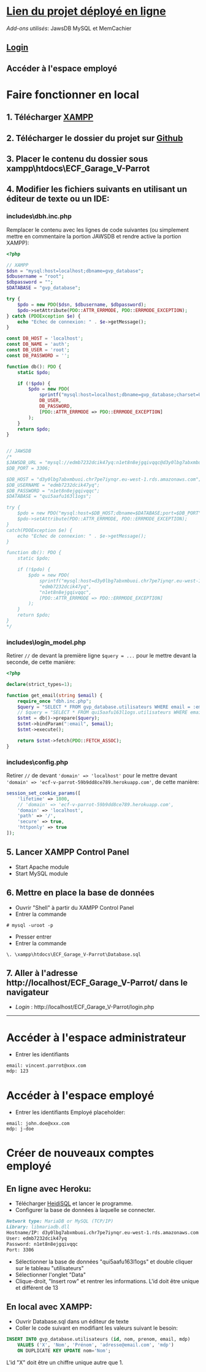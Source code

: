 # [Lien du projet déployé en ligne](https://ecf-v-parrot-59b9dd8ce789.herokuapp.com/)
*Add-ons utilisés*: JawsDB MySQL et MemCachier 

## [Login](https://ecf-v-parrot-59b9dd8ce789.herokuapp.com/login.php)

## Accéder à l'espace employé

# Faire fonctionner en local

## 1. Télécharger [XAMPP](https://www.apachefriends.org/download.html)
 
## 2. Télécharger le dossier du projet sur [Github](https://github.com/dragoniCat/ECF_Garage_V-Parrot)

## 3. Placer le contenu du dossier sous xampp\htdocs\ECF_Garage_V-Parrot

## 4. Modifier les fichiers suivants en utilisant un éditeur de texte ou un IDE:

### includes\dbh.inc.php
Remplacer le contenu avec les lignes de code suivantes (ou simplement mettre en commentaire la portion JAWSDB et rendre active la portion XAMPP):
```php
<?php

// XAMPP
$dsn = "mysql:host=localhost;dbname=gvp_database";
$dbusername = "root";
$dbpassword = "";
$DATABASE = "gvp_database";

try {
    $pdo = new PDO($dsn, $dbusername, $dbpassword);
    $pdo->setAttribute(PDO::ATTR_ERRMODE, PDO::ERRMODE_EXCEPTION);
} catch (PDOException $e) {
    echo "Echec de connexion: " . $e->getMessage();
}

const DB_HOST = 'localhost';
const DB_NAME = 'auth';
const DB_USER = 'root';
const DB_PASSWORD = '';

function db(): PDO {
    static $pdo;

    if (!$pdo) {
        $pdo = new PDO(
            sprintf("mysql:host=localhost;dbname=gvp_database;charset=UTF8", DB_HOST, DB_NAME),
            DB_USER,
            DB_PASSWORD,
            [PDO::ATTR_ERRMODE => PDO::ERRMODE_EXCEPTION]
        );
    }
    return $pdo;
}


// JAWSDB
/*
$JAWSDB_URL = "mysql://edmb7232dcik47yq:n1et8n8ejgqivqqc@d3y0lbg7abxmbuoi.chr7pe7iynqr.eu-west-1.rds.amazonaws.com:3306/qui5aafu163l1ogs";
$DB_PORT = 3306;

$DB_HOST = "d3y0lbg7abxmbuoi.chr7pe7iynqr.eu-west-1.rds.amazonaws.com";
$DB_USERNAME = "edmb7232dcik47yq";
$DB_PASSWORD = "n1et8n8ejgqivqqc";
$DATABASE = "qui5aafu163l1ogs";

try {
    $pdo = new PDO("mysql:host=$DB_HOST;dbname=$DATABASE;port=$DB_PORT", $DB_USERNAME, $DB_PASSWORD);
    $pdo->setAttribute(PDO::ATTR_ERRMODE, PDO::ERRMODE_EXCEPTION);
}
catch(PDOException $e) {
    echo "Echec de connexion: " . $e->getMessage();
}

function db(): PDO {
    static $pdo;

    if (!$pdo) {
        $pdo = new PDO(
            sprintf("mysql:host=d3y0lbg7abxmbuoi.chr7pe7iynqr.eu-west-1.rds.amazonaws.com;dbname=qui5aafu163l1ogs;port=3306", "d3y0lbg7abxmbuoi.chr7pe7iynqr.eu-west-1.rds.amazonaws.com", "qui5aafu163l1ogs"),
            "edmb7232dcik47yq",
            "n1et8n8ejgqivqqc",
            [PDO::ATTR_ERRMODE => PDO::ERRMODE_EXCEPTION]
        );
    }
    return $pdo;
}
*/
```

### includes\login_model.php
Retirer `//` de devant la première ligne `$query = ...` pour le mettre devant la seconde, de cette manière:
```php
<?php

declare(strict_types=1);

function get_email(string $email) {
    require_once "dbh.inc.php";
    $query = "SELECT * FROM gvp_database.utilisateurs WHERE email = :email;";
    // $query = "SELECT * FROM qui5aafu163l1ogs.utilisateurs WHERE email = :email;";
    $stmt = db()->prepare($query);
    $stmt->bindParam(":email", $email);
    $stmt->execute();

    return $stmt->fetch(PDO::FETCH_ASSOC);
}
```

### includes\config.php
Retirer `//` de devant `'domain' => 'localhost'` pour le mettre devant `'domain' => 'ecf-v-parrot-59b9dd8ce789.herokuapp.com'`, de cette manière:
```php
session_set_cookie_params([
    'lifetime' => 1800,
    // 'domain' => 'ecf-v-parrot-59b9dd8ce789.herokuapp.com',
    'domain' => 'localhost',
    'path' => '/',
    'secure' => true,
    'httponly' => true
]);
```

## 5. Lancer XAMPP Control Panel
- Start Apache module
- Start MySQL module

## 6. Mettre en place la base de données
- Ouvrir "Shell" à partir du XAMPP Control Panel
- Entrer la commande
```shell
# mysql -uroot -p
```
- Presser entrer
- Entrer la commande
```shell
\. \xampp\htdocs\ECF_Garage_V-Parrot\Database.sql
```

## 7. Aller à l'adresse http://localhost/ECF_Garage_V-Parrot/ dans le navigateur
- *Login* : http://localhost/ECF_Garage_V-Parrot/login.php

---

# Accéder à l'espace administrateur
- Entrer les identifiants
```
email: vincent.parrot@xxx.com
mdp: 123
```

# Accéder à l'espace employé
- Entrer les identifiants
Employé placeholder:
```
email: john.doe@xxx.com
mdp: j-doe
```

# Créer de nouveaux comptes employé

## En ligne avec Heroku:
- Télécharger [HeidiSQL](https://www.heidisql.com/download.php) et lancer le programme.
- Configurer la base de données à laquelle se connecter.
```md
Network type: MariaDB or MySQL (TCP/IP)
Library: libmariadb.dll
Hostname/IP: d3y0lbg7abxmbuoi.chr7pe7iynqr.eu-west-1.rds.amazonaws.com
User: edmb7232dcik47yq
Password: n1et8n8ejgqivqqc
Port: 3306
```
- Sélectionner la base de données "qui5aafu163l1ogs" et double cliquer sur le tableau "utilisateurs"
- Sélectionner l'onglet "Data"
- Clique-droit, "Insert row" et rentrer les informations. L'id doit être unique et différent de 13

## En local avec XAMPP:
- Ouvrir Database.sql dans un éditeur de texte
- Coller le code suivant en modifiant les valeurs suivant le besoin:
```sql
INSERT INTO gvp_database.utilisateurs (id, nom, prenom, email, mdp) 
    VALUES ('X', 'Nom', 'Prénom', 'adresse@email.com', 'mdp')
    ON DUPLICATE KEY UPDATE nom='Nom';
```
L'id "X" doit être un chiffre unique autre que 1.
